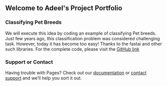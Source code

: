## Welcome to Adeel's Project Portfolio


### Classifying Pet Breeds
We will execute this idea by coding an example of classifying Pet breeds. Just few years ago, this classification problem was considered challenging task. However, today it has become too easy! Thanks to the fastai and other such libraries. For the complete code, please visit the [GitHub link](https://github.com/Adeelzafar/My-Version-of-Fastai-Course/blob/main/PET_Breed_Prediction.ipynb)

### Support or Contact

Having trouble with Pages? Check out our [documentation](https://docs.github.com/categories/github-pages-basics/) or [contact support](https://support.github.com/contact) and we’ll help you sort it out.
